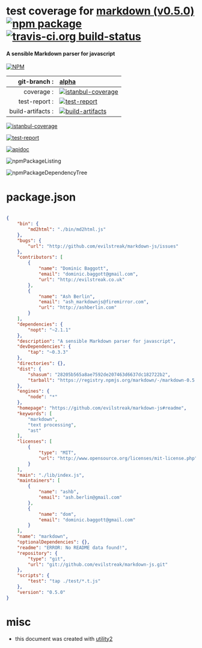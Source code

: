 # test coverage for  [markdown (v0.5.0)](https://github.com/evilstreak/markdown-js#readme)  [![npm package](https://img.shields.io/npm/v/npmtest-markdown.svg?style=flat-square)](https://www.npmjs.org/package/npmtest-markdown) [![travis-ci.org build-status](https://api.travis-ci.org/npmtest/node-npmtest-markdown.svg)](https://travis-ci.org/npmtest/node-npmtest-markdown)
#### A sensible Markdown parser for javascript

[![NPM](https://nodei.co/npm/markdown.png?downloads=true)](https://www.npmjs.com/package/markdown)

| git-branch : | [alpha](https://github.com/npmtest/node-npmtest-markdown/tree/alpha)|
|--:|:--|
| coverage : | [![istanbul-coverage](https://npmtest.github.io/node-npmtest-markdown/build/coverage.badge.svg)](https://npmtest.github.io/node-npmtest-markdown/build/coverage.html/index.html)|
| test-report : | [![test-report](https://npmtest.github.io/node-npmtest-markdown/build/test-report.badge.svg)](https://npmtest.github.io/node-npmtest-markdown/build/test-report.html)|
| build-artifacts : | [![build-artifacts](https://npmtest.github.io/node-npmtest-markdown/glyphicons_144_folder_open.png)](https://github.com/npmtest/node-npmtest-markdown/tree/gh-pages/build)|

[![istanbul-coverage](https://npmtest.github.io/node-npmtest-markdown/build/screenCapture.buildCustomOrg.browser.coverage.html.png)](https://npmtest.github.io/node-npmtest-markdown/build/coverage.html/index.html)

[![test-report](https://npmtest.github.io/node-npmtest-markdown/build/screenCapture.buildCustomOrg.browser.%252Fhome%252Ftravis%252Fbuild%252Fnpmtest%252Fnode-npmtest-markdown%252Ftmp%252Fbuild%252Ftest-report.html.png)](https://npmtest.github.io/node-npmtest-markdown/build/test-report.html)

[![apidoc](https://npmdoc.github.io/node-npmdoc-markdown/build/screenCapture.buildApidoc.browser.%252Fhome%252Ftravis%252Fbuild%252Fnpmdoc%252Fnode-npmdoc-markdown%252Ftmp%252Fbuild%252Fapidoc.html.png)](https://npmdoc.github.io/node-npmdoc-markdown/build/apidoc.html)

![npmPackageListing](https://npmtest.github.io/node-npmtest-markdown/build/screenCapture.npmPackageListing.svg)

![npmPackageDependencyTree](https://npmtest.github.io/node-npmtest-markdown/build/screenCapture.npmPackageDependencyTree.svg)



# package.json

```json

{
    "bin": {
        "md2html": "./bin/md2html.js"
    },
    "bugs": {
        "url": "http://github.com/evilstreak/markdown-js/issues"
    },
    "contributors": [
        {
            "name": "Dominic Baggott",
            "email": "dominic.baggott@gmail.com",
            "url": "http://evilstreak.co.uk"
        },
        {
            "name": "Ash Berlin",
            "email": "ash_markdownjs@firemirror.com",
            "url": "http://ashberlin.com"
        }
    ],
    "dependencies": {
        "nopt": "~2.1.1"
    },
    "description": "A sensible Markdown parser for javascript",
    "devDependencies": {
        "tap": "~0.3.3"
    },
    "directories": {},
    "dist": {
        "shasum": "28205b565a8ae7592de207463d6637dc182722b2",
        "tarball": "https://registry.npmjs.org/markdown/-/markdown-0.5.0.tgz"
    },
    "engines": {
        "node": "*"
    },
    "homepage": "https://github.com/evilstreak/markdown-js#readme",
    "keywords": [
        "markdown",
        "text processing",
        "ast"
    ],
    "licenses": [
        {
            "type": "MIT",
            "url": "http://www.opensource.org/licenses/mit-license.php"
        }
    ],
    "main": "./lib/index.js",
    "maintainers": [
        {
            "name": "ashb",
            "email": "ash.berlin@gmail.com"
        },
        {
            "name": "dom",
            "email": "dominic.baggott@gmail.com"
        }
    ],
    "name": "markdown",
    "optionalDependencies": {},
    "readme": "ERROR: No README data found!",
    "repository": {
        "type": "git",
        "url": "git://github.com/evilstreak/markdown-js.git"
    },
    "scripts": {
        "test": "tap ./test/*.t.js"
    },
    "version": "0.5.0"
}
```



# misc
- this document was created with [utility2](https://github.com/kaizhu256/node-utility2)
